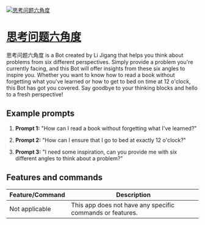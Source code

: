 [![思考问题六角度](null)](https://chat.openai.com/g/g-yK4SvscX1-si-kao-wen-ti-liu-jiao-du)

# [思考问题六角度](https://chat.openai.com/g/g-yK4SvscX1-si-kao-wen-ti-liu-jiao-du)

思考问题六角度 is a Bot created by Li Jigang that helps you think about problems from six different perspectives. Simply provide a problem you're currently facing, and this Bot will offer insights from these six angles to inspire you. Whether you want to know how to read a book without forgetting what you've learned or how to get to bed on time at 12 o'clock, this Bot has got you covered. Say goodbye to your thinking blocks and hello to a fresh perspective!

## Example prompts

1. **Prompt 1:** "How can I read a book without forgetting what I've learned?"

2. **Prompt 2:** "How can I ensure that I go to bed at exactly 12 o'clock?"

3. **Prompt 3:** "I need some inspiration, can you provide me with six different angles to think about a problem?"

## Features and commands

| Feature/Command | Description |
| --- | --- |
| Not applicable | This app does not have any specific commands or features.|